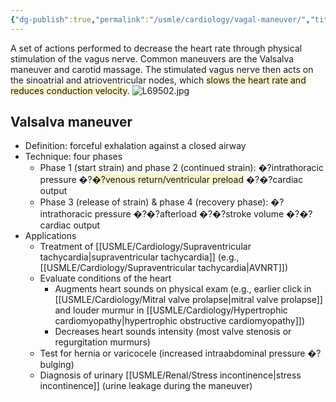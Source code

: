```yaml
---
{"dg-publish":true,"permalink":"/usmle/cardiology/vagal-maneuver/","title":"Vagal maneuver"}
---
```



A set of actions performed to decrease the heart rate through physical stimulation of the vagus nerve. Common maneuvers are the Valsalva maneuver and carotid massage. The stimulated vagus nerve then acts on the sinoatrial and atrioventricular nodes, which <span style="background:rgba(240, 200, 0, 0.2)">slows the heart rate and reduces conduction velocity</span>.
![L69502.jpg](/img/user/appendix/L69502.jpg)
## Valsalva maneuver
- Definition: forceful exhalation against a closed airway
- Technique: four phases
	- Phase 1 (start strain) and phase 2 (continued strain): �?intrathoracic pressure �?<span style="background:rgba(240, 200, 0, 0.2)">�?venous return/ventricular preload</span> �?�?cardiac output
	- Phase 3 (release of strain) & phase 4 (recovery phase): �?intrathoracic pressure �?�?afterload �?�?stroke volume �?�?cardiac output
- Applications
	- Treatment of [[USMLE/Cardiology/Supraventricular tachycardia\|supraventricular tachycardia]] (e.g., [[USMLE/Cardiology/Supraventricular tachycardia\|AVNRT]])
	- Evaluate conditions of the heart
		- Augments heart sounds on physical exam (e.g., earlier click in [[USMLE/Cardiology/Mitral valve prolapse\|mitral valve prolapse]] and louder murmur in [[USMLE/Cardiology/Hypertrophic cardiomyopathy\|hypertrophic obstructive cardiomyopathy]])
		- Decreases heart sounds intensity (most valve stenosis or regurgitation murmurs)
	- Test for hernia or varicocele (increased intraabdominal pressure �?bulging)
	- Diagnosis of urinary [[USMLE/Renal/Stress incontinence\|stress incontinence]] (urine leakage during the maneuver)

